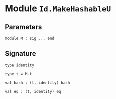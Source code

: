 
# Module `Id.MakeHashableU`


## Parameters

```
module M : sig ... end
```

## Signature

```
type identity
```
```
type t = M.t
```
```
val hash : (t, identity) hash
```
```
val eq : (t, identity) eq
```